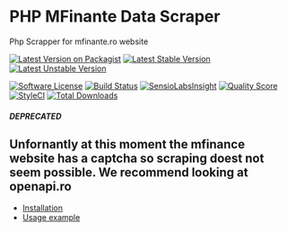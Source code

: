 PHP MFinante Data Scraper
=============
Php Scrapper for mfinante.ro website

[![Latest Version on Packagist](https://img.shields.io/packagist/v/bytic/mfinante.svg?style=flat-square)](https://packagist.org/packages/bytic/mfinante)
[![Latest Stable Version](https://poser.pugx.org/bytic/mfinante/v/stable)](https://packagist.org/packages/bytic/mfinante)
[![Latest Unstable Version](https://poser.pugx.org/bytic/mfinante/v/unstable)](https://packagist.org/packages/bytic/mfinante)

[![Software License](https://img.shields.io/badge/license-MIT-brightgreen.svg?style=flat-square)](LICENSE)
[![Build Status](https://img.shields.io/travis/ByTIC/mfinante/master.svg?style=flat-square)](https://travis-ci.org/ByTIC/mfinante)
[![SensioLabsInsight](https://img.shields.io/sensiolabs/i/2baaa07e-6dc3-4d1d-8f9c-c66940158289.svg?style=flat-square)](https://insight.sensiolabs.com/projects/2baaa07e-6dc3-4d1d-8f9c-c66940158289)
[![Quality Score](https://img.shields.io/scrutinizer/g/bytic/mfinante.svg?style=flat-square)](https://scrutinizer-ci.com/g/bytic/mfinante)
[![StyleCI](https://styleci.io/repos/97980380/shield?branch=master)](https://styleci.io/repos/97980380)
[![Total Downloads](https://img.shields.io/packagist/dt/bytic/mfinante.svg?style=flat-square)](https://packagist.org/packages/bytic/mfinante)

##### DEPRECATED
Unfornantly at this moment the mfinance website has a captcha so scraping doest not seem possible.
We recommend looking at openapi.ro
-------------

* [Installation](https://github.com/ByTIC/mfinante/wiki/Installation)
* [Usage example](https://github.com/ByTIC/mfinante/wiki/Usage-example)
